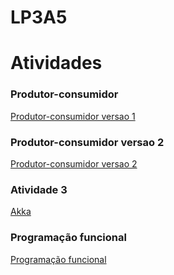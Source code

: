 # LP3A5

<!DOCTYPE html>
<html lang="en">
<head>
    <meta charset="UTF-8">
    <meta http-equiv="X-UA-Compatible" content="IE=edge">
    <meta name="viewport" content="width=device-width, initial-scale=1.0">
    <title>Atividades</title>
</head>
<body>
    <h1>Atividades</h1>
    <h3>Produtor-consumidor</h3>
    <p><a href="https://github.com/igorujiie/LP3A5/tree/master/ProdutorConsumidor">Produtor-consumidor versao 1</a></p>
    <h3>Produtor-consumidor versao 2</h3>
    <p><a href="https://github.com/igorujiie/LP3A5/tree/master/Produtot-consumidor">Produtor-consumidor versao 2</a></p>
    <h3>Atividade 3</h3>
    <p><a href="https://github.com/igorujiie/LP3A5/tree/master/Akka">Akka</a></p>
    <h3>Programação funcional</h3>
    <p><a href="./Atividades/A4/index.html">Programação funcional</a></p>
    
</body>
</html>
